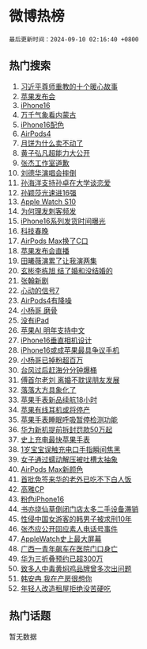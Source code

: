 # 微博热榜

`最后更新时间：2024-09-10 02:16:40 +0800`

## 热门搜索

1. [习近平尊师重教的十个暖心故事](https://m.weibo.cn/search?containerid=100103type%3D1%26t%3D10%26q%3D%23%E4%B9%A0%E8%BF%91%E5%B9%B3%E5%B0%8A%E5%B8%88%E9%87%8D%E6%95%99%E7%9A%84%E5%8D%81%E4%B8%AA%E6%9A%96%E5%BF%83%E6%95%85%E4%BA%8B%23&stream_entry_id=51&isnewpage=1&extparam=seat%3D1%26q%3D%2523%25E4%25B9%25A0%25E8%25BF%2591%25E5%25B9%25B3%25E5%25B0%258A%25E5%25B8%2588%25E9%2587%258D%25E6%2595%2599%25E7%259A%2584%25E5%258D%2581%25E4%25B8%25AA%25E6%259A%2596%25E5%25BF%2583%25E6%2595%2585%25E4%25BA%258B%2523%26cate%3D10103%26pos%3D0%26stream_entry_id%3D51%26c_type%3D51%26filter_type%3Drealtimehot%26dgr%3D0%26display_time%3D1725905799%26pre_seqid%3D17259057991270292679629)
1. [苹果发布会](https://m.weibo.cn/search?containerid=100103type%3D1%26t%3D10%26q%3D%E8%8B%B9%E6%9E%9C%E5%8F%91%E5%B8%83%E4%BC%9A&stream_entry_id=31&isnewpage=1&extparam=seat%3D1%26q%3D%25E8%258B%25B9%25E6%259E%259C%25E5%258F%2591%25E5%25B8%2583%25E4%25BC%259A%26filter_type%3Drealtimehot%26flag%3D0%26c_type%3D31%26cate%3D5001%26lcate%3D5001%26pos%3D0%26stream_entry_id%3D31%26dgr%3D0%26realpos%3D1%26band_rank%3D1%26display_time%3D1725905799%26pre_seqid%3D17259057991270292679629)
1. [iPhone16](https://m.weibo.cn/search?containerid=100103type%3D1%26t%3D10%26q%3DiPhone16&stream_entry_id=31&isnewpage=1&extparam=seat%3D1%26q%3DiPhone16%26filter_type%3Drealtimehot%26flag%3D2%26c_type%3D31%26cate%3D5001%26lcate%3D5001%26pos%3D1%26stream_entry_id%3D31%26dgr%3D0%26realpos%3D2%26band_rank%3D2%26display_time%3D1725905799%26pre_seqid%3D17259057991270292679629)
1. [万千气象看内蒙古](https://m.weibo.cn/search?containerid=100103type%3D1%26t%3D10%26q%3D%23%E4%B8%87%E5%8D%83%E6%B0%94%E8%B1%A1%E7%9C%8B%E5%86%85%E8%92%99%E5%8F%A4%23&stream_entry_id=31&isnewpage=1&extparam=seat%3D1%26q%3D%2523%25E4%25B8%2587%25E5%258D%2583%25E6%25B0%2594%25E8%25B1%25A1%25E7%259C%258B%25E5%2586%2585%25E8%2592%2599%25E5%258F%25A4%2523%26filter_type%3Drealtimehot%26flag%3D0%26c_type%3D31%26cate%3D5001%26lcate%3D5001%26pos%3D2%26stream_entry_id%3D31%26dgr%3D0%26realpos%3D3%26band_rank%3D3%26display_time%3D1725905799%26pre_seqid%3D17259057991270292679629)
1. [iPhone16配色](https://m.weibo.cn/search?containerid=100103type%3D1%26t%3D10%26q%3DiPhone16%E9%85%8D%E8%89%B2&stream_entry_id=31&isnewpage=1&extparam=seat%3D1%26q%3DiPhone16%25E9%2585%258D%25E8%2589%25B2%26filter_type%3Drealtimehot%26flag%3D1%26c_type%3D31%26cate%3D5001%26lcate%3D5001%26pos%3D3%26stream_entry_id%3D31%26dgr%3D0%26realpos%3D4%26band_rank%3D4%26display_time%3D1725905799%26pre_seqid%3D17259057991270292679629)
1. [AirPods4](https://m.weibo.cn/search?containerid=100103type%3D1%26t%3D10%26q%3DAirPods4&stream_entry_id=31&isnewpage=1&extparam=seat%3D1%26q%3DAirPods4%26filter_type%3Drealtimehot%26flag%3D1%26c_type%3D31%26cate%3D5001%26lcate%3D5001%26pos%3D4%26stream_entry_id%3D31%26dgr%3D0%26realpos%3D5%26band_rank%3D5%26display_time%3D1725905799%26pre_seqid%3D17259057991270292679629)
1. [月饼为什么卖不动了](https://m.weibo.cn/search?containerid=100103type%3D1%26t%3D10%26q%3D%23%E6%9C%88%E9%A5%BC%E4%B8%BA%E4%BB%80%E4%B9%88%E5%8D%96%E4%B8%8D%E5%8A%A8%E4%BA%86%23&stream_entry_id=31&isnewpage=1&extparam=seat%3D1%26q%3D%2523%25E6%259C%2588%25E9%25A5%25BC%25E4%25B8%25BA%25E4%25BB%2580%25E4%25B9%2588%25E5%258D%2596%25E4%25B8%258D%25E5%258A%25A8%25E4%25BA%2586%2523%26filter_type%3Drealtimehot%26flag%3D0%26c_type%3D31%26cate%3D5001%26lcate%3D5001%26pos%3D5%26stream_entry_id%3D31%26dgr%3D0%26realpos%3D6%26band_rank%3D6%26display_time%3D1725905799%26pre_seqid%3D17259057991270292679629)
1. [黄子弘凡超能力大公开](https://m.weibo.cn/search?containerid=100103type%3D1%26t%3D10%26q%3D%23%E9%BB%84%E5%AD%90%E5%BC%98%E5%87%A1%E8%B6%85%E8%83%BD%E5%8A%9B%E5%A4%A7%E5%85%AC%E5%BC%80%23&stream_entry_id=31&isnewpage=1&extparam=seat%3D1%26q%3D%2523%25E9%25BB%2584%25E5%25AD%2590%25E5%25BC%2598%25E5%2587%25A1%25E8%25B6%2585%25E8%2583%25BD%25E5%258A%259B%25E5%25A4%25A7%25E5%2585%25AC%25E5%25BC%2580%2523%26is_ad_pos%3D1%26adid%3D254609%26topic_ad%3D1%26c_type%3D31%26cate%3D5001%26lcate%3D5001%26pos%3D6%26stream_entry_id%3D31%26filter_type%3Drealtimehot%26dgr%3D0%26band_rank%3D7%26display_time%3D1725905799%26pre_seqid%3D17259057991270292679629)
1. [张杰工作室道歉](https://m.weibo.cn/search?containerid=100103type%3D1%26t%3D10%26q%3D%23%E5%BC%A0%E6%9D%B0%E5%B7%A5%E4%BD%9C%E5%AE%A4%E9%81%93%E6%AD%89%23&stream_entry_id=31&isnewpage=1&extparam=seat%3D1%26q%3D%2523%25E5%25BC%25A0%25E6%259D%25B0%25E5%25B7%25A5%25E4%25BD%259C%25E5%25AE%25A4%25E9%2581%2593%25E6%25AD%2589%2523%26filter_type%3Drealtimehot%26flag%3D0%26c_type%3D31%26cate%3D5001%26lcate%3D5001%26pos%3D7%26stream_entry_id%3D31%26dgr%3D0%26realpos%3D7%26band_rank%3D7%26display_time%3D1725905799%26pre_seqid%3D17259057991270292679629)
1. [刘德华演唱会摔倒](https://m.weibo.cn/search?containerid=100103type%3D1%26t%3D10%26q%3D%23%E5%88%98%E5%BE%B7%E5%8D%8E%E6%BC%94%E5%94%B1%E4%BC%9A%E6%91%94%E5%80%92%23&stream_entry_id=31&isnewpage=1&extparam=seat%3D1%26q%3D%2523%25E5%2588%2598%25E5%25BE%25B7%25E5%258D%258E%25E6%25BC%2594%25E5%2594%25B1%25E4%25BC%259A%25E6%2591%2594%25E5%2580%2592%2523%26filter_type%3Drealtimehot%26flag%3D2%26c_type%3D31%26cate%3D5001%26lcate%3D5001%26pos%3D8%26stream_entry_id%3D31%26dgr%3D0%26realpos%3D8%26band_rank%3D8%26display_time%3D1725905799%26pre_seqid%3D17259057991270292679629)
1. [孙海洋支持孙卓在大学谈恋爱](https://m.weibo.cn/search?containerid=100103type%3D1%26t%3D10%26q%3D%23%E5%AD%99%E6%B5%B7%E6%B4%8B%E6%94%AF%E6%8C%81%E5%AD%99%E5%8D%93%E5%9C%A8%E5%A4%A7%E5%AD%A6%E8%B0%88%E6%81%8B%E7%88%B1%23&stream_entry_id=31&isnewpage=1&extparam=seat%3D1%26q%3D%2523%25E5%25AD%2599%25E6%25B5%25B7%25E6%25B4%258B%25E6%2594%25AF%25E6%258C%2581%25E5%25AD%2599%25E5%258D%2593%25E5%259C%25A8%25E5%25A4%25A7%25E5%25AD%25A6%25E8%25B0%2588%25E6%2581%258B%25E7%2588%25B1%2523%26filter_type%3Drealtimehot%26flag%3D0%26c_type%3D31%26cate%3D5001%26lcate%3D5001%26pos%3D9%26stream_entry_id%3D31%26dgr%3D0%26realpos%3D9%26band_rank%3D9%26display_time%3D1725905799%26pre_seqid%3D17259057991270292679629)
1. [孙颖莎光速进16强](https://m.weibo.cn/search?containerid=100103type%3D1%26t%3D10%26q%3D%23%E5%AD%99%E9%A2%96%E8%8E%8E%E5%85%89%E9%80%9F%E8%BF%9B16%E5%BC%BA%23&stream_entry_id=31&isnewpage=1&extparam=seat%3D1%26q%3D%2523%25E5%25AD%2599%25E9%25A2%2596%25E8%258E%258E%25E5%2585%2589%25E9%2580%259F%25E8%25BF%259B16%25E5%25BC%25BA%2523%26filter_type%3Drealtimehot%26flag%3D0%26c_type%3D31%26cate%3D5001%26lcate%3D5001%26pos%3D10%26stream_entry_id%3D31%26dgr%3D0%26realpos%3D10%26band_rank%3D10%26display_time%3D1725905799%26pre_seqid%3D17259057991270292679629)
1. [Apple Watch S10](https://m.weibo.cn/search?containerid=100103type%3D1%26t%3D10%26q%3DApple+Watch+S10&stream_entry_id=31&isnewpage=1&extparam=seat%3D1%26q%3DApple%2520Watch%2520S10%26filter_type%3Drealtimehot%26flag%3D1%26c_type%3D31%26cate%3D5001%26lcate%3D5001%26pos%3D11%26stream_entry_id%3D31%26dgr%3D0%26realpos%3D11%26band_rank%3D11%26display_time%3D1725905799%26pre_seqid%3D17259057991270292679629)
1. [为何理发刺客频发](https://m.weibo.cn/search?containerid=100103type%3D1%26t%3D10%26q%3D%23%E4%B8%BA%E4%BD%95%E7%90%86%E5%8F%91%E5%88%BA%E5%AE%A2%E9%A2%91%E5%8F%91%23&stream_entry_id=31&isnewpage=1&extparam=seat%3D1%26q%3D%2523%25E4%25B8%25BA%25E4%25BD%2595%25E7%2590%2586%25E5%258F%2591%25E5%2588%25BA%25E5%25AE%25A2%25E9%25A2%2591%25E5%258F%2591%2523%26filter_type%3Drealtimehot%26flag%3D1%26c_type%3D31%26cate%3D5001%26lcate%3D5001%26pos%3D12%26stream_entry_id%3D31%26dgr%3D0%26realpos%3D12%26band_rank%3D12%26display_time%3D1725905799%26pre_seqid%3D17259057991270292679629)
1. [iPhone16系列发货时间曝光](https://m.weibo.cn/search?containerid=100103type%3D1%26t%3D10%26q%3D%23iPhone16%E7%B3%BB%E5%88%97%E5%8F%91%E8%B4%A7%E6%97%B6%E9%97%B4%E6%9B%9D%E5%85%89%23&stream_entry_id=31&isnewpage=1&extparam=seat%3D1%26q%3D%2523iPhone16%25E7%25B3%25BB%25E5%2588%2597%25E5%258F%2591%25E8%25B4%25A7%25E6%2597%25B6%25E9%2597%25B4%25E6%259B%259D%25E5%2585%2589%2523%26filter_type%3Drealtimehot%26flag%3D1%26c_type%3D31%26cate%3D5001%26lcate%3D5001%26pos%3D13%26stream_entry_id%3D31%26dgr%3D0%26realpos%3D13%26band_rank%3D13%26display_time%3D1725905799%26pre_seqid%3D17259057991270292679629)
1. [科技春晚](https://m.weibo.cn/search?containerid=100103type%3D1%26t%3D10%26q%3D%E7%A7%91%E6%8A%80%E6%98%A5%E6%99%9A&stream_entry_id=31&isnewpage=1&extparam=seat%3D1%26q%3D%25E7%25A7%2591%25E6%258A%2580%25E6%2598%25A5%25E6%2599%259A%26filter_type%3Drealtimehot%26flag%3D1%26c_type%3D31%26cate%3D5001%26lcate%3D5001%26pos%3D14%26stream_entry_id%3D31%26dgr%3D0%26realpos%3D14%26band_rank%3D14%26display_time%3D1725905799%26pre_seqid%3D17259057991270292679629)
1. [AirPods Max换了C口](https://m.weibo.cn/search?containerid=100103type%3D1%26t%3D10%26q%3DAirPods+Max%E6%8D%A2%E4%BA%86C%E5%8F%A3&stream_entry_id=31&isnewpage=1&extparam=seat%3D1%26q%3DAirPods%2520Max%25E6%258D%25A2%25E4%25BA%2586C%25E5%258F%25A3%26filter_type%3Drealtimehot%26flag%3D1%26c_type%3D31%26cate%3D5001%26lcate%3D5001%26pos%3D15%26stream_entry_id%3D31%26dgr%3D0%26realpos%3D15%26band_rank%3D15%26display_time%3D1725905799%26pre_seqid%3D17259057991270292679629)
1. [苹果发布会直播](https://m.weibo.cn/search?containerid=100103type%3D1%26t%3D10%26q%3D%E8%8B%B9%E6%9E%9C%E5%8F%91%E5%B8%83%E4%BC%9A%E7%9B%B4%E6%92%AD&stream_entry_id=31&isnewpage=1&extparam=seat%3D1%26q%3D%25E8%258B%25B9%25E6%259E%259C%25E5%258F%2591%25E5%25B8%2583%25E4%25BC%259A%25E7%259B%25B4%25E6%2592%25AD%26filter_type%3Drealtimehot%26flag%3D1%26c_type%3D31%26cate%3D5001%26lcate%3D5001%26pos%3D16%26stream_entry_id%3D31%26dgr%3D0%26realpos%3D16%26band_rank%3D16%26display_time%3D1725905799%26pre_seqid%3D17259057991270292679629)
1. [田曦薇演累了让我演两集](https://m.weibo.cn/search?containerid=100103type%3D1%26t%3D10%26q%3D%E7%94%B0%E6%9B%A6%E8%96%87%E6%BC%94%E7%B4%AF%E4%BA%86%E8%AE%A9%E6%88%91%E6%BC%94%E4%B8%A4%E9%9B%86&stream_entry_id=31&isnewpage=1&extparam=seat%3D1%26q%3D%25E7%2594%25B0%25E6%259B%25A6%25E8%2596%2587%25E6%25BC%2594%25E7%25B4%25AF%25E4%25BA%2586%25E8%25AE%25A9%25E6%2588%2591%25E6%25BC%2594%25E4%25B8%25A4%25E9%259B%2586%26filter_type%3Drealtimehot%26flag%3D2%26c_type%3D31%26cate%3D5001%26lcate%3D5001%26pos%3D17%26stream_entry_id%3D31%26dgr%3D0%26realpos%3D17%26band_rank%3D17%26display_time%3D1725905799%26pre_seqid%3D17259057991270292679629)
1. [玄彬李栋旭 结了婚和没结婚的](https://m.weibo.cn/search?containerid=100103type%3D1%26t%3D10%26q%3D%E7%8E%84%E5%BD%AC%E6%9D%8E%E6%A0%8B%E6%97%AD+%E7%BB%93%E4%BA%86%E5%A9%9A%E5%92%8C%E6%B2%A1%E7%BB%93%E5%A9%9A%E7%9A%84&stream_entry_id=31&isnewpage=1&extparam=seat%3D1%26q%3D%25E7%258E%2584%25E5%25BD%25AC%25E6%259D%258E%25E6%25A0%258B%25E6%2597%25AD%2520%25E7%25BB%2593%25E4%25BA%2586%25E5%25A9%259A%25E5%2592%258C%25E6%25B2%25A1%25E7%25BB%2593%25E5%25A9%259A%25E7%259A%2584%26filter_type%3Drealtimehot%26flag%3D0%26c_type%3D31%26cate%3D5001%26lcate%3D5001%26pos%3D18%26stream_entry_id%3D31%26dgr%3D0%26realpos%3D18%26band_rank%3D18%26display_time%3D1725905799%26pre_seqid%3D17259057991270292679629)
1. [张翰新剧](https://m.weibo.cn/search?containerid=100103type%3D1%26t%3D10%26q%3D%E5%BC%A0%E7%BF%B0%E6%96%B0%E5%89%A7&stream_entry_id=31&isnewpage=1&extparam=seat%3D1%26q%3D%25E5%25BC%25A0%25E7%25BF%25B0%25E6%2596%25B0%25E5%2589%25A7%26filter_type%3Drealtimehot%26flag%3D1%26c_type%3D31%26cate%3D5001%26lcate%3D5001%26pos%3D19%26stream_entry_id%3D31%26dgr%3D0%26realpos%3D19%26band_rank%3D19%26display_time%3D1725905799%26pre_seqid%3D17259057991270292679629)
1. [心动的信号7](https://m.weibo.cn/search?containerid=100103type%3D1%26t%3D10%26q%3D%E5%BF%83%E5%8A%A8%E7%9A%84%E4%BF%A1%E5%8F%B77&stream_entry_id=31&isnewpage=1&extparam=seat%3D1%26q%3D%25E5%25BF%2583%25E5%258A%25A8%25E7%259A%2584%25E4%25BF%25A1%25E5%258F%25B77%26filter_type%3Drealtimehot%26flag%3D0%26c_type%3D31%26cate%3D5001%26lcate%3D5001%26pos%3D20%26stream_entry_id%3D31%26dgr%3D0%26realpos%3D20%26band_rank%3D20%26display_time%3D1725905799%26pre_seqid%3D17259057991270292679629)
1. [AirPods4有降噪](https://m.weibo.cn/search?containerid=100103type%3D1%26t%3D10%26q%3DAirPods4%E6%9C%89%E9%99%8D%E5%99%AA&stream_entry_id=31&isnewpage=1&extparam=seat%3D1%26q%3DAirPods4%25E6%259C%2589%25E9%2599%258D%25E5%2599%25AA%26filter_type%3Drealtimehot%26flag%3D1%26c_type%3D31%26cate%3D5001%26lcate%3D5001%26pos%3D21%26stream_entry_id%3D31%26dgr%3D0%26realpos%3D21%26band_rank%3D21%26display_time%3D1725905799%26pre_seqid%3D17259057991270292679629)
1. [小杨哥 磨骨](https://m.weibo.cn/search?containerid=100103type%3D1%26t%3D10%26q%3D%E5%B0%8F%E6%9D%A8%E5%93%A5+%E7%A3%A8%E9%AA%A8&stream_entry_id=31&isnewpage=1&extparam=seat%3D1%26q%3D%25E5%25B0%258F%25E6%259D%25A8%25E5%2593%25A5%2520%25E7%25A3%25A8%25E9%25AA%25A8%26filter_type%3Drealtimehot%26flag%3D2%26c_type%3D31%26cate%3D5001%26lcate%3D5001%26pos%3D22%26stream_entry_id%3D31%26dgr%3D0%26realpos%3D22%26band_rank%3D22%26display_time%3D1725905799%26pre_seqid%3D17259057991270292679629)
1. [没有iPad](https://m.weibo.cn/search?containerid=100103type%3D1%26t%3D10%26q%3D%E6%B2%A1%E6%9C%89iPad&stream_entry_id=31&isnewpage=1&extparam=seat%3D1%26q%3D%25E6%25B2%25A1%25E6%259C%2589iPad%26filter_type%3Drealtimehot%26flag%3D1%26c_type%3D31%26cate%3D5001%26lcate%3D5001%26pos%3D23%26stream_entry_id%3D31%26dgr%3D0%26realpos%3D23%26band_rank%3D23%26display_time%3D1725905799%26pre_seqid%3D17259057991270292679629)
1. [苹果AI 明年支持中文](https://m.weibo.cn/search?containerid=100103type%3D1%26t%3D10%26q%3D%E8%8B%B9%E6%9E%9CAI+%E6%98%8E%E5%B9%B4%E6%94%AF%E6%8C%81%E4%B8%AD%E6%96%87&stream_entry_id=31&isnewpage=1&extparam=seat%3D1%26q%3D%25E8%258B%25B9%25E6%259E%259CAI%2520%25E6%2598%258E%25E5%25B9%25B4%25E6%2594%25AF%25E6%258C%2581%25E4%25B8%25AD%25E6%2596%2587%26filter_type%3Drealtimehot%26flag%3D1%26c_type%3D31%26cate%3D5001%26lcate%3D5001%26pos%3D24%26stream_entry_id%3D31%26dgr%3D0%26realpos%3D24%26band_rank%3D24%26display_time%3D1725905799%26pre_seqid%3D17259057991270292679629)
1. [iPhone16垂直相机设计](https://m.weibo.cn/search?containerid=100103type%3D1%26t%3D10%26q%3D%23iPhone16%E5%9E%82%E7%9B%B4%E7%9B%B8%E6%9C%BA%E8%AE%BE%E8%AE%A1%23&stream_entry_id=31&isnewpage=1&extparam=seat%3D1%26q%3D%2523iPhone16%25E5%259E%2582%25E7%259B%25B4%25E7%259B%25B8%25E6%259C%25BA%25E8%25AE%25BE%25E8%25AE%25A1%2523%26filter_type%3Drealtimehot%26flag%3D1%26c_type%3D31%26cate%3D5001%26lcate%3D5001%26pos%3D25%26stream_entry_id%3D31%26dgr%3D0%26realpos%3D25%26band_rank%3D25%26display_time%3D1725905799%26pre_seqid%3D17259057991270292679629)
1. [iPhone16或成苹果最具争议手机](https://m.weibo.cn/search?containerid=100103type%3D1%26t%3D10%26q%3D%23iPhone16%E6%88%96%E6%88%90%E8%8B%B9%E6%9E%9C%E6%9C%80%E5%85%B7%E4%BA%89%E8%AE%AE%E6%89%8B%E6%9C%BA%23&stream_entry_id=31&isnewpage=1&extparam=seat%3D1%26q%3D%2523iPhone16%25E6%2588%2596%25E6%2588%2590%25E8%258B%25B9%25E6%259E%259C%25E6%259C%2580%25E5%2585%25B7%25E4%25BA%2589%25E8%25AE%25AE%25E6%2589%258B%25E6%259C%25BA%2523%26filter_type%3Drealtimehot%26flag%3D0%26c_type%3D31%26cate%3D5001%26lcate%3D5001%26pos%3D26%26stream_entry_id%3D31%26dgr%3D0%26realpos%3D26%26band_rank%3D26%26display_time%3D1725905799%26pre_seqid%3D17259057991270292679629)
1. [小杨哥已掉粉超百万](https://m.weibo.cn/search?containerid=100103type%3D1%26t%3D10%26q%3D%23%E5%B0%8F%E6%9D%A8%E5%93%A5%E5%B7%B2%E6%8E%89%E7%B2%89%E8%B6%85%E7%99%BE%E4%B8%87%23&stream_entry_id=31&isnewpage=1&extparam=seat%3D1%26q%3D%2523%25E5%25B0%258F%25E6%259D%25A8%25E5%2593%25A5%25E5%25B7%25B2%25E6%258E%2589%25E7%25B2%2589%25E8%25B6%2585%25E7%2599%25BE%25E4%25B8%2587%2523%26filter_type%3Drealtimehot%26flag%3D0%26c_type%3D31%26cate%3D5001%26lcate%3D5001%26pos%3D27%26stream_entry_id%3D31%26dgr%3D0%26realpos%3D27%26band_rank%3D27%26display_time%3D1725905799%26pre_seqid%3D17259057991270292679629)
1. [台风过后赶海分分钟爆桶](https://m.weibo.cn/search?containerid=100103type%3D1%26t%3D10%26q%3D%23%E5%8F%B0%E9%A3%8E%E8%BF%87%E5%90%8E%E8%B5%B6%E6%B5%B7%E5%88%86%E5%88%86%E9%92%9F%E7%88%86%E6%A1%B6%23&stream_entry_id=31&isnewpage=1&extparam=seat%3D1%26q%3D%2523%25E5%258F%25B0%25E9%25A3%258E%25E8%25BF%2587%25E5%2590%258E%25E8%25B5%25B6%25E6%25B5%25B7%25E5%2588%2586%25E5%2588%2586%25E9%2592%259F%25E7%2588%2586%25E6%25A1%25B6%2523%26filter_type%3Drealtimehot%26flag%3D1%26c_type%3D31%26cate%3D5001%26lcate%3D5001%26pos%3D28%26stream_entry_id%3D31%26dgr%3D0%26realpos%3D28%26band_rank%3D28%26display_time%3D1725905799%26pre_seqid%3D17259057991270292679629)
1. [傅首尔老刘 离婚不耽误朋友发展](https://m.weibo.cn/search?containerid=100103type%3D1%26t%3D10%26q%3D%E5%82%85%E9%A6%96%E5%B0%94%E8%80%81%E5%88%98+%E7%A6%BB%E5%A9%9A%E4%B8%8D%E8%80%BD%E8%AF%AF%E6%9C%8B%E5%8F%8B%E5%8F%91%E5%B1%95&stream_entry_id=31&isnewpage=1&extparam=seat%3D1%26q%3D%25E5%2582%2585%25E9%25A6%2596%25E5%25B0%2594%25E8%2580%2581%25E5%2588%2598%2520%25E7%25A6%25BB%25E5%25A9%259A%25E4%25B8%258D%25E8%2580%25BD%25E8%25AF%25AF%25E6%259C%258B%25E5%258F%258B%25E5%258F%2591%25E5%25B1%2595%26filter_type%3Drealtimehot%26flag%3D0%26c_type%3D31%26cate%3D5001%26lcate%3D5001%26pos%3D29%26stream_entry_id%3D31%26dgr%3D0%26realpos%3D29%26band_rank%3D29%26display_time%3D1725905799%26pre_seqid%3D17259057991270292679629)
1. [落落大方具象化了](https://m.weibo.cn/search?containerid=100103type%3D1%26t%3D10%26q%3D%23%E8%90%BD%E8%90%BD%E5%A4%A7%E6%96%B9%E5%85%B7%E8%B1%A1%E5%8C%96%E4%BA%86%23&stream_entry_id=31&isnewpage=1&extparam=seat%3D1%26q%3D%2523%25E8%2590%25BD%25E8%2590%25BD%25E5%25A4%25A7%25E6%2596%25B9%25E5%2585%25B7%25E8%25B1%25A1%25E5%258C%2596%25E4%25BA%2586%2523%26filter_type%3Drealtimehot%26flag%3D0%26c_type%3D31%26cate%3D5001%26lcate%3D5001%26pos%3D30%26stream_entry_id%3D31%26dgr%3D0%26realpos%3D30%26band_rank%3D30%26display_time%3D1725905799%26pre_seqid%3D17259057991270292679629)
1. [苹果手表新品续航18小时](https://m.weibo.cn/search?containerid=100103type%3D1%26t%3D10%26q%3D%E8%8B%B9%E6%9E%9C%E6%89%8B%E8%A1%A8%E6%96%B0%E5%93%81%E7%BB%AD%E8%88%AA18%E5%B0%8F%E6%97%B6&stream_entry_id=31&isnewpage=1&extparam=seat%3D1%26q%3D%25E8%258B%25B9%25E6%259E%259C%25E6%2589%258B%25E8%25A1%25A8%25E6%2596%25B0%25E5%2593%2581%25E7%25BB%25AD%25E8%2588%25AA18%25E5%25B0%258F%25E6%2597%25B6%26filter_type%3Drealtimehot%26flag%3D1%26c_type%3D31%26cate%3D5001%26lcate%3D5001%26pos%3D31%26stream_entry_id%3D31%26dgr%3D0%26realpos%3D31%26band_rank%3D31%26display_time%3D1725905799%26pre_seqid%3D17259057991270292679629)
1. [苹果有线耳机或将停产](https://m.weibo.cn/search?containerid=100103type%3D1%26t%3D10%26q%3D%23%E8%8B%B9%E6%9E%9C%E6%9C%89%E7%BA%BF%E8%80%B3%E6%9C%BA%E6%88%96%E5%B0%86%E5%81%9C%E4%BA%A7%23&stream_entry_id=31&isnewpage=1&extparam=seat%3D1%26q%3D%2523%25E8%258B%25B9%25E6%259E%259C%25E6%259C%2589%25E7%25BA%25BF%25E8%2580%25B3%25E6%259C%25BA%25E6%2588%2596%25E5%25B0%2586%25E5%2581%259C%25E4%25BA%25A7%2523%26filter_type%3Drealtimehot%26flag%3D0%26c_type%3D31%26cate%3D5001%26lcate%3D5001%26pos%3D32%26stream_entry_id%3D31%26dgr%3D0%26realpos%3D32%26band_rank%3D32%26display_time%3D1725905799%26pre_seqid%3D17259057991270292679629)
1. [苹果手表睡眠呼吸暂停检测功能](https://m.weibo.cn/search?containerid=100103type%3D1%26t%3D10%26q%3D%23%E8%8B%B9%E6%9E%9C%E6%89%8B%E8%A1%A8%E7%9D%A1%E7%9C%A0%E5%91%BC%E5%90%B8%E6%9A%82%E5%81%9C%E6%A3%80%E6%B5%8B%E5%8A%9F%E8%83%BD%23&stream_entry_id=31&isnewpage=1&extparam=seat%3D1%26q%3D%2523%25E8%258B%25B9%25E6%259E%259C%25E6%2589%258B%25E8%25A1%25A8%25E7%259D%25A1%25E7%259C%25A0%25E5%2591%25BC%25E5%2590%25B8%25E6%259A%2582%25E5%2581%259C%25E6%25A3%2580%25E6%25B5%258B%25E5%258A%259F%25E8%2583%25BD%2523%26filter_type%3Drealtimehot%26flag%3D1%26c_type%3D31%26cate%3D5001%26lcate%3D5001%26pos%3D33%26stream_entry_id%3D31%26dgr%3D0%26realpos%3D33%26band_rank%3D33%26display_time%3D1725905799%26pre_seqid%3D17259057991270292679629)
1. [华为新机提前拆封罚款50万起](https://m.weibo.cn/search?containerid=100103type%3D1%26t%3D10%26q%3D%23%E5%8D%8E%E4%B8%BA%E6%96%B0%E6%9C%BA%E6%8F%90%E5%89%8D%E6%8B%86%E5%B0%81%E7%BD%9A%E6%AC%BE50%E4%B8%87%E8%B5%B7%23&stream_entry_id=31&isnewpage=1&extparam=seat%3D1%26q%3D%2523%25E5%258D%258E%25E4%25B8%25BA%25E6%2596%25B0%25E6%259C%25BA%25E6%258F%2590%25E5%2589%258D%25E6%258B%2586%25E5%25B0%2581%25E7%25BD%259A%25E6%25AC%25BE50%25E4%25B8%2587%25E8%25B5%25B7%2523%26filter_type%3Drealtimehot%26flag%3D0%26c_type%3D31%26cate%3D5001%26lcate%3D5001%26pos%3D34%26stream_entry_id%3D31%26dgr%3D0%26realpos%3D34%26band_rank%3D34%26display_time%3D1725905799%26pre_seqid%3D17259057991270292679629)
1. [史上充电最快苹果手表](https://m.weibo.cn/search?containerid=100103type%3D1%26t%3D10%26q%3D%23%E5%8F%B2%E4%B8%8A%E5%85%85%E7%94%B5%E6%9C%80%E5%BF%AB%E8%8B%B9%E6%9E%9C%E6%89%8B%E8%A1%A8%23&stream_entry_id=31&isnewpage=1&extparam=seat%3D1%26q%3D%2523%25E5%258F%25B2%25E4%25B8%258A%25E5%2585%2585%25E7%2594%25B5%25E6%259C%2580%25E5%25BF%25AB%25E8%258B%25B9%25E6%259E%259C%25E6%2589%258B%25E8%25A1%25A8%2523%26filter_type%3Drealtimehot%26flag%3D1%26c_type%3D31%26cate%3D5001%26lcate%3D5001%26pos%3D35%26stream_entry_id%3D31%26dgr%3D0%26realpos%3D35%26band_rank%3D35%26display_time%3D1725905799%26pre_seqid%3D17259057991270292679629)
1. [1岁宝宝误触充电口手指瞬间焦黑](https://m.weibo.cn/search?containerid=100103type%3D1%26t%3D10%26q%3D%231%E5%B2%81%E5%AE%9D%E5%AE%9D%E8%AF%AF%E8%A7%A6%E5%85%85%E7%94%B5%E5%8F%A3%E6%89%8B%E6%8C%87%E7%9E%AC%E9%97%B4%E7%84%A6%E9%BB%91%23&stream_entry_id=31&isnewpage=1&extparam=seat%3D1%26q%3D%25231%25E5%25B2%2581%25E5%25AE%259D%25E5%25AE%259D%25E8%25AF%25AF%25E8%25A7%25A6%25E5%2585%2585%25E7%2594%25B5%25E5%258F%25A3%25E6%2589%258B%25E6%258C%2587%25E7%259E%25AC%25E9%2597%25B4%25E7%2584%25A6%25E9%25BB%2591%2523%26filter_type%3Drealtimehot%26flag%3D0%26c_type%3D31%26cate%3D5001%26lcate%3D5001%26pos%3D36%26stream_entry_id%3D31%26dgr%3D0%26realpos%3D36%26band_rank%3D36%26display_time%3D1725905799%26pre_seqid%3D17259057991270292679629)
1. [女子通过蠕动解压被吐槽太抽象](https://m.weibo.cn/search?containerid=100103type%3D1%26t%3D10%26q%3D%23%E5%A5%B3%E5%AD%90%E9%80%9A%E8%BF%87%E8%A0%95%E5%8A%A8%E8%A7%A3%E5%8E%8B%E8%A2%AB%E5%90%90%E6%A7%BD%E5%A4%AA%E6%8A%BD%E8%B1%A1%23&stream_entry_id=31&isnewpage=1&extparam=seat%3D1%26q%3D%2523%25E5%25A5%25B3%25E5%25AD%2590%25E9%2580%259A%25E8%25BF%2587%25E8%25A0%2595%25E5%258A%25A8%25E8%25A7%25A3%25E5%258E%258B%25E8%25A2%25AB%25E5%2590%2590%25E6%25A7%25BD%25E5%25A4%25AA%25E6%258A%25BD%25E8%25B1%25A1%2523%26filter_type%3Drealtimehot%26flag%3D0%26c_type%3D31%26cate%3D5001%26lcate%3D5001%26pos%3D37%26stream_entry_id%3D31%26dgr%3D0%26realpos%3D37%26band_rank%3D37%26display_time%3D1725905799%26pre_seqid%3D17259057991270292679629)
1. [AirPods Max新颜色](https://m.weibo.cn/search?containerid=100103type%3D1%26t%3D10%26q%3DAirPods+Max%E6%96%B0%E9%A2%9C%E8%89%B2&stream_entry_id=31&isnewpage=1&extparam=seat%3D1%26q%3DAirPods%2520Max%25E6%2596%25B0%25E9%25A2%259C%25E8%2589%25B2%26filter_type%3Drealtimehot%26flag%3D1%26c_type%3D31%26cate%3D5001%26lcate%3D5001%26pos%3D38%26stream_entry_id%3D31%26dgr%3D0%26realpos%3D38%26band_rank%3D38%26display_time%3D1725905799%26pre_seqid%3D17259057991270292679629)
1. [首批免签来华的老外已吃不下白人饭](https://m.weibo.cn/search?containerid=100103type%3D1%26t%3D10%26q%3D%23%E9%A6%96%E6%89%B9%E5%85%8D%E7%AD%BE%E6%9D%A5%E5%8D%8E%E7%9A%84%E8%80%81%E5%A4%96%E5%B7%B2%E5%90%83%E4%B8%8D%E4%B8%8B%E7%99%BD%E4%BA%BA%E9%A5%AD%23&stream_entry_id=31&isnewpage=1&extparam=seat%3D1%26q%3D%2523%25E9%25A6%2596%25E6%2589%25B9%25E5%2585%258D%25E7%25AD%25BE%25E6%259D%25A5%25E5%258D%258E%25E7%259A%2584%25E8%2580%2581%25E5%25A4%2596%25E5%25B7%25B2%25E5%2590%2583%25E4%25B8%258D%25E4%25B8%258B%25E7%2599%25BD%25E4%25BA%25BA%25E9%25A5%25AD%2523%26filter_type%3Drealtimehot%26flag%3D0%26c_type%3D31%26cate%3D5001%26lcate%3D5001%26pos%3D39%26stream_entry_id%3D31%26dgr%3D0%26realpos%3D39%26band_rank%3D39%26display_time%3D1725905799%26pre_seqid%3D17259057991270292679629)
1. [高雅CP](https://m.weibo.cn/search?containerid=100103type%3D1%26t%3D10%26q%3D%E9%AB%98%E9%9B%85CP&stream_entry_id=31&isnewpage=1&extparam=seat%3D1%26q%3D%25E9%25AB%2598%25E9%259B%2585CP%26filter_type%3Drealtimehot%26flag%3D0%26c_type%3D31%26cate%3D5001%26lcate%3D5001%26pos%3D40%26stream_entry_id%3D31%26dgr%3D0%26realpos%3D40%26band_rank%3D40%26display_time%3D1725905799%26pre_seqid%3D17259057991270292679629)
1. [粉色iPhone16](https://m.weibo.cn/search?containerid=100103type%3D1%26t%3D10%26q%3D%23%E7%B2%89%E8%89%B2iPhone16%23&stream_entry_id=31&isnewpage=1&extparam=seat%3D1%26q%3D%2523%25E7%25B2%2589%25E8%2589%25B2iPhone16%2523%26filter_type%3Drealtimehot%26flag%3D1%26c_type%3D31%26cate%3D5001%26lcate%3D5001%26pos%3D41%26stream_entry_id%3D31%26dgr%3D0%26realpos%3D41%26band_rank%3D41%26display_time%3D1725905799%26pre_seqid%3D17259057991270292679629)
1. [书亦烧仙草倒闭门店太多二手设备滞销](https://m.weibo.cn/search?containerid=100103type%3D1%26t%3D10%26q%3D%23%E4%B9%A6%E4%BA%A6%E7%83%A7%E4%BB%99%E8%8D%89%E5%80%92%E9%97%AD%E9%97%A8%E5%BA%97%E5%A4%AA%E5%A4%9A%E4%BA%8C%E6%89%8B%E8%AE%BE%E5%A4%87%E6%BB%9E%E9%94%80%23&stream_entry_id=31&isnewpage=1&extparam=seat%3D1%26q%3D%2523%25E4%25B9%25A6%25E4%25BA%25A6%25E7%2583%25A7%25E4%25BB%2599%25E8%258D%2589%25E5%2580%2592%25E9%2597%25AD%25E9%2597%25A8%25E5%25BA%2597%25E5%25A4%25AA%25E5%25A4%259A%25E4%25BA%258C%25E6%2589%258B%25E8%25AE%25BE%25E5%25A4%2587%25E6%25BB%259E%25E9%2594%2580%2523%26filter_type%3Drealtimehot%26flag%3D0%26c_type%3D31%26cate%3D5001%26lcate%3D5001%26pos%3D42%26stream_entry_id%3D31%26dgr%3D0%26realpos%3D42%26band_rank%3D42%26display_time%3D1725905799%26pre_seqid%3D17259057991270292679629)
1. [性侵中国女游客的韩男子被求刑10年](https://m.weibo.cn/search?containerid=100103type%3D1%26t%3D10%26q%3D%23%E6%80%A7%E4%BE%B5%E4%B8%AD%E5%9B%BD%E5%A5%B3%E6%B8%B8%E5%AE%A2%E7%9A%84%E9%9F%A9%E7%94%B7%E5%AD%90%E8%A2%AB%E6%B1%82%E5%88%9110%E5%B9%B4%23&stream_entry_id=31&isnewpage=1&extparam=seat%3D1%26q%3D%2523%25E6%2580%25A7%25E4%25BE%25B5%25E4%25B8%25AD%25E5%259B%25BD%25E5%25A5%25B3%25E6%25B8%25B8%25E5%25AE%25A2%25E7%259A%2584%25E9%259F%25A9%25E7%2594%25B7%25E5%25AD%2590%25E8%25A2%25AB%25E6%25B1%2582%25E5%2588%259110%25E5%25B9%25B4%2523%26filter_type%3Drealtimehot%26flag%3D0%26c_type%3D31%26cate%3D5001%26lcate%3D5001%26pos%3D43%26stream_entry_id%3D31%26dgr%3D0%26realpos%3D43%26band_rank%3D43%26display_time%3D1725905799%26pre_seqid%3D17259057991270292679629)
1. [张杰应公开回应素人电话号事件](https://m.weibo.cn/search?containerid=100103type%3D1%26t%3D10%26q%3D%23%E5%BC%A0%E6%9D%B0%E5%BA%94%E5%85%AC%E5%BC%80%E5%9B%9E%E5%BA%94%E7%B4%A0%E4%BA%BA%E7%94%B5%E8%AF%9D%E5%8F%B7%E4%BA%8B%E4%BB%B6%23&stream_entry_id=31&isnewpage=1&extparam=seat%3D1%26q%3D%2523%25E5%25BC%25A0%25E6%259D%25B0%25E5%25BA%2594%25E5%2585%25AC%25E5%25BC%2580%25E5%259B%259E%25E5%25BA%2594%25E7%25B4%25A0%25E4%25BA%25BA%25E7%2594%25B5%25E8%25AF%259D%25E5%258F%25B7%25E4%25BA%258B%25E4%25BB%25B6%2523%26filter_type%3Drealtimehot%26flag%3D0%26c_type%3D31%26cate%3D5001%26lcate%3D5001%26pos%3D44%26stream_entry_id%3D31%26dgr%3D0%26realpos%3D44%26band_rank%3D44%26display_time%3D1725905799%26pre_seqid%3D17259057991270292679629)
1. [AppleWatch史上最大屏幕](https://m.weibo.cn/search?containerid=100103type%3D1%26t%3D10%26q%3D%23AppleWatch%E5%8F%B2%E4%B8%8A%E6%9C%80%E5%A4%A7%E5%B1%8F%E5%B9%95%23&stream_entry_id=31&isnewpage=1&extparam=seat%3D1%26q%3D%2523AppleWatch%25E5%258F%25B2%25E4%25B8%258A%25E6%259C%2580%25E5%25A4%25A7%25E5%25B1%258F%25E5%25B9%2595%2523%26filter_type%3Drealtimehot%26flag%3D1%26c_type%3D31%26cate%3D5001%26lcate%3D5001%26pos%3D45%26stream_entry_id%3D31%26dgr%3D0%26realpos%3D45%26band_rank%3D45%26display_time%3D1725905799%26pre_seqid%3D17259057991270292679629)
1. [广西一青年飙车在医院门口身亡](https://m.weibo.cn/search?containerid=100103type%3D1%26t%3D10%26q%3D%23%E5%B9%BF%E8%A5%BF%E4%B8%80%E9%9D%92%E5%B9%B4%E9%A3%99%E8%BD%A6%E5%9C%A8%E5%8C%BB%E9%99%A2%E9%97%A8%E5%8F%A3%E8%BA%AB%E4%BA%A1%23&stream_entry_id=31&isnewpage=1&extparam=seat%3D1%26q%3D%2523%25E5%25B9%25BF%25E8%25A5%25BF%25E4%25B8%2580%25E9%259D%2592%25E5%25B9%25B4%25E9%25A3%2599%25E8%25BD%25A6%25E5%259C%25A8%25E5%258C%25BB%25E9%2599%25A2%25E9%2597%25A8%25E5%258F%25A3%25E8%25BA%25AB%25E4%25BA%25A1%2523%26filter_type%3Drealtimehot%26flag%3D0%26c_type%3D31%26cate%3D5001%26lcate%3D5001%26pos%3D46%26stream_entry_id%3D31%26dgr%3D0%26realpos%3D46%26band_rank%3D46%26display_time%3D1725905799%26pre_seqid%3D17259057991270292679629)
1. [华为三折叠预约已超300万](https://m.weibo.cn/search?containerid=100103type%3D1%26t%3D10%26q%3D%23%E5%8D%8E%E4%B8%BA%E4%B8%89%E6%8A%98%E5%8F%A0%E9%A2%84%E7%BA%A6%E5%B7%B2%E8%B6%85300%E4%B8%87%23&stream_entry_id=31&isnewpage=1&extparam=seat%3D1%26q%3D%2523%25E5%258D%258E%25E4%25B8%25BA%25E4%25B8%2589%25E6%258A%2598%25E5%258F%25A0%25E9%25A2%2584%25E7%25BA%25A6%25E5%25B7%25B2%25E8%25B6%2585300%25E4%25B8%2587%2523%26filter_type%3Drealtimehot%26flag%3D0%26c_type%3D31%26cate%3D5001%26lcate%3D5001%26pos%3D47%26stream_entry_id%3D31%26dgr%3D0%26realpos%3D47%26band_rank%3D47%26display_time%3D1725905799%26pre_seqid%3D17259057991270292679629)
1. [致多人中毒黄焖鸡品牌曾多次出问题](https://m.weibo.cn/search?containerid=100103type%3D1%26t%3D10%26q%3D%23%E8%87%B4%E5%A4%9A%E4%BA%BA%E4%B8%AD%E6%AF%92%E9%BB%84%E7%84%96%E9%B8%A1%E5%93%81%E7%89%8C%E6%9B%BE%E5%A4%9A%E6%AC%A1%E5%87%BA%E9%97%AE%E9%A2%98%23&stream_entry_id=31&isnewpage=1&extparam=seat%3D1%26q%3D%2523%25E8%2587%25B4%25E5%25A4%259A%25E4%25BA%25BA%25E4%25B8%25AD%25E6%25AF%2592%25E9%25BB%2584%25E7%2584%2596%25E9%25B8%25A1%25E5%2593%2581%25E7%2589%258C%25E6%259B%25BE%25E5%25A4%259A%25E6%25AC%25A1%25E5%2587%25BA%25E9%2597%25AE%25E9%25A2%2598%2523%26filter_type%3Drealtimehot%26flag%3D0%26c_type%3D31%26cate%3D5001%26lcate%3D5001%26pos%3D48%26stream_entry_id%3D31%26dgr%3D0%26realpos%3D48%26band_rank%3D48%26display_time%3D1725905799%26pre_seqid%3D17259057991270292679629)
1. [韩安冉 我在产房很想你](https://m.weibo.cn/search?containerid=100103type%3D1%26t%3D10%26q%3D%E9%9F%A9%E5%AE%89%E5%86%89+%E6%88%91%E5%9C%A8%E4%BA%A7%E6%88%BF%E5%BE%88%E6%83%B3%E4%BD%A0&stream_entry_id=31&isnewpage=1&extparam=seat%3D1%26q%3D%25E9%259F%25A9%25E5%25AE%2589%25E5%2586%2589%2520%25E6%2588%2591%25E5%259C%25A8%25E4%25BA%25A7%25E6%2588%25BF%25E5%25BE%2588%25E6%2583%25B3%25E4%25BD%25A0%26filter_type%3Drealtimehot%26flag%3D0%26c_type%3D31%26cate%3D5001%26lcate%3D5001%26pos%3D49%26stream_entry_id%3D31%26dgr%3D0%26realpos%3D49%26band_rank%3D49%26display_time%3D1725905799%26pre_seqid%3D17259057991270292679629)
1. [年轻人改造租屋拒绝没苦硬吃](https://m.weibo.cn/search?containerid=100103type%3D1%26t%3D10%26q%3D%E5%B9%B4%E8%BD%BB%E4%BA%BA%E6%94%B9%E9%80%A0%E7%A7%9F%E5%B1%8B%E6%8B%92%E7%BB%9D%E6%B2%A1%E8%8B%A6%E7%A1%AC%E5%90%83&stream_entry_id=31&isnewpage=1&extparam=seat%3D1%26q%3D%25E5%25B9%25B4%25E8%25BD%25BB%25E4%25BA%25BA%25E6%2594%25B9%25E9%2580%25A0%25E7%25A7%259F%25E5%25B1%258B%25E6%258B%2592%25E7%25BB%259D%25E6%25B2%25A1%25E8%258B%25A6%25E7%25A1%25AC%25E5%2590%2583%26filter_type%3Drealtimehot%26flag%3D0%26c_type%3D31%26cate%3D5001%26lcate%3D5001%26pos%3D50%26stream_entry_id%3D31%26dgr%3D0%26realpos%3D50%26band_rank%3D50%26display_time%3D1725905799%26pre_seqid%3D17259057991270292679629)

## 热门话题

暂无数据
